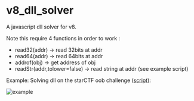 # v8_dll_solver

A javascript dll solver for v8.

Note this require 4 functions in order to work : 
* read32(addr) -> read 32bits at addr
* read64(addr) -> read 64bits at addr
* addrof(obj) -> get address of obj
* readStr(addr,tolower=false) -> read string at addr (see example script)

Example: Solving dll on the starCTF oob challenge ([script](https://github.com/Geluchat/v8_dll_solver/blob/master/example/oob_solver.js)):

![example](https://github.com/Geluchat/v8_dll_solver/raw/master/example_oob.png)
